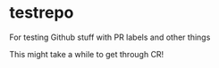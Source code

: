 # testrepo
For testing Github stuff with PR labels
and other things

This might take a while to get through CR!



